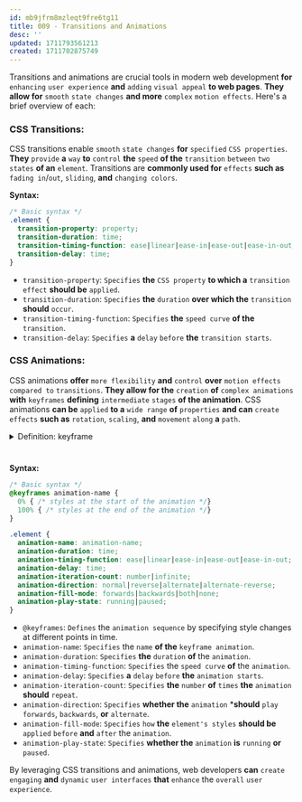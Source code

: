 ```yaml
---
id: mb9jfrm8mzleqt9fre6tg11
title: 009 - Transitions and Animations
desc: ''
updated: 1711793561213
created: 1711702875749
---
```


Transitions and animations are crucial tools in modern web development **for** `enhancing` `user experience` **and** `adding` `visual appeal` **to web pages**. **They allow for** `smooth` `state changes` **and more** `complex` `motion effects`. Here's a brief overview of each:

### CSS Transitions:

CSS transitions enable `smooth` `state changes` **for** `specified` `CSS properties`. **They** `provide` **a** `way` **to** `control` **the** `speed` **of the** `transition` `between` `two states` **of an** `element`. Transitions are **commonly used for** `effects` **such as** `fading in`/`out`, `sliding`, **and** `changing colors`.

**Syntax:**
```css
/* Basic syntax */
.element {
  transition-property: property;
  transition-duration: time;
  transition-timing-function: ease|linear|ease-in|ease-out|ease-in-out;
  transition-delay: time;
}
```

- `transition-property`: `Specifies` **the** `CSS property` **to which a** `transition effect` **should be** `applied`.
- `transition-duration`: `Specifies` **the** `duration` **over which the** `transition` **should** `occur`.
- `transition-timing-function`: `Specifies` **the** `speed curve` **of the** `transition`.
- `transition-delay`: `Specifies` **a** `delay` `before` **the** `transition starts`.

### CSS Animations:

CSS animations **offer** `more flexibility` **and** `control` **over** `motion effects` `compared to` `transitions`. **They allow for the** `creation` **of** `complex animations` **with** `keyframes` **defining** `intermediate` `stages` **of the animation**. CSS animations **can be** `applied` **to a** `wide range` **of** `properties` **and can** `create` `effects` **such as** `rotation`, `scaling`, **and** `movement` `along` **a** `path`.



<!-- start of 'keyframe' section -->
<details>
    <summary>Definition: keyframe</summary>

#
A keyframe in CSS animations **is a** `specific moment` **in an** `animation sequence` **where you** `define` **the** `style properties` **of an** `element`. **It** `marks` **the** `beginning`, `end`, **or** `intermediate steps` **of an** `animation`, **allowing you to** `control` `how` **the** `element` **should** `appear` **or** `behave` **at** `different points` `during` **the** `animation`.

---
</details>
<!-- end of 'keyframe' section -->



#
**Syntax:**
```css
/* Basic syntax */
@keyframes animation-name {
  0% { /* styles at the start of the animation */}
  100% { /* styles at the end of the animation */}
}

.element {
  animation-name: animation-name;
  animation-duration: time;
  animation-timing-function: ease|linear|ease-in|ease-out|ease-in-out;
  animation-delay: time;
  animation-iteration-count: number|infinite;
  animation-direction: normal|reverse|alternate|alternate-reverse;
  animation-fill-mode: forwards|backwards|both|none;
  animation-play-state: running|paused;
}
```

- `@keyframes`: `Defines` the `animation sequence` by specifying style changes at different points in time.
- `animation-name`: `Specifies` the `name` **of the** `keyframe animation`.
- `animation-duration`: `Specifies` **the** `duration` **of** the `animation`.
- `animation-timing-function`: `Specifies` the `speed curve` **of** the `animation`.
- `animation-delay`: `Specifies` **a** `delay` `before` **the** `animation starts`.
- `animation-iteration-count`: `Specifies` **the** `number` **of** `times` **the** `animation` **should** `repeat`.
- `animation-direction`: `Specifies` **whether the** `animation` ***should** `play` `forwards`, `backwards`, **or** `alternate`.
- `animation-fill-mode`: `Specifies` `how` **the** `element's styles` **should be** `applied` `before` **and** `after` the `animation`.
- `animation-play-state`: `Specifies` **whether the** `animation` **is** `running` **or** `paused`.

By leveraging CSS transitions and animations, web developers **can** `create` `engaging` **and** `dynamic` `user interfaces` **that** `enhance` the `overall` `user experience`.